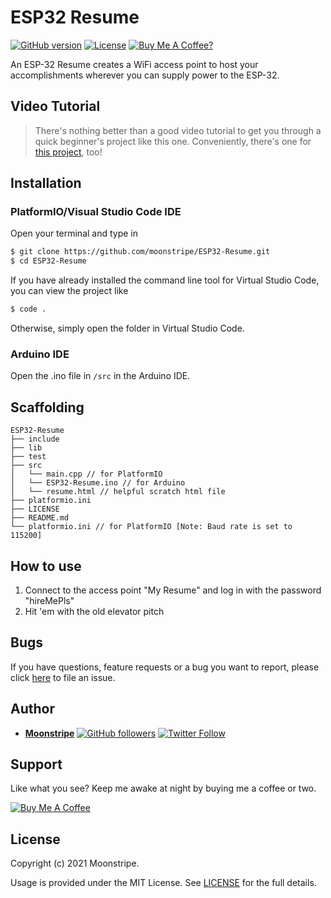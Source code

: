 # ESP32 Resume

[![GitHub version](https://img.shields.io/badge/version-v1.0.0-blue.svg)](https://github.com/moonstripe/ESP32-Resume)
[![License](https://img.shields.io/github/license/moonstripe/ESP32-resume.svg)](https://github.com/moonstripe/ESP32-Resume/blob/main/LICENSE)
[![Buy Me A Coffee?](https://img.shields.io/badge/kopje-koffie-brown)](https://www.buymeacoffee.com/moonstripe)

An ESP-32 Resume creates a WiFi access point to host your accomplishments wherever you can supply power to the ESP-32.

## Video Tutorial

> There's nothing better than a good video tutorial to get you through a quick beginner's project like this one. Conveniently, there's one for [this project](https://youtube.com/u/moonstripe), too!

## Installation

### PlatformIO/Visual Studio Code IDE

Open your terminal and type in

```sh
$ git clone https://github.com/moonstripe/ESP32-Resume.git
$ cd ESP32-Resume
```

If you have already installed the command line tool for Virtual Studio Code, you can view the project like

```sh
$ code .
```

Otherwise, simply open the folder in Virtual Studio Code.

### Arduino IDE

Open the .ino file in ```/src``` in the Arduino IDE.




## Scaffolding

```text
ESP32-Resume
├── include
├── lib
├── test
├── src
│   └── main.cpp // for PlatformIO
│   └── ESP32-Resume.ino // for Arduino
│   └── resume.html // helpful scratch html file
├── platformio.ini
├── LICENSE
├── README.md
└── platformio.ini // for PlatformIO [Note: Baud rate is set to 115200]
```

## How to use

  1. Connect to the access point "My Resume" and log in with the password "hireMePls"
  2. Hit 'em with the old elevator pitch

## Bugs

If you have questions, feature requests or a bug you want to report, please click [here](https://github.com/moonstripe/ESP32-Resume/issues) to file an issue.

## Author

* [**Moonstripe**](https://www.moonstripe.heroku.com/) [![GitHub followers](https://img.shields.io/github/followers/moonstripe.svg?style=social)](https://github.com/moonstripe) [![Twitter Follow](https://img.shields.io/twitter/follow/moonstripe_____.svg?style=social)](https://twitter.com/moonstripe_____)

## Support

Like what you see? Keep me awake at night by buying me a coffee or two.

<a href="https://www.buymeacoffee.com/moonstripe" target="_blank"><img src="https://www.buymeacoffee.com/assets/img/custom_images/orange_img.png" alt="Buy Me A Coffee" style="height: auto !important;width: auto !important;"></a>

## License

Copyright (c) 2021 Moonstripe.

Usage is provided under the MIT License. See [LICENSE](https://github.com/moonstripe/ESP32-Resume/blob/main/LICENSE) for the full details.
